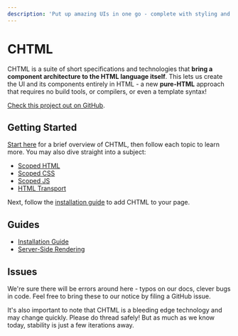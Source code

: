 ```yaml
---
description: 'Put up amazing UIs in one go - complete with styling and automatic functionality without leaving HTML!'
---
```


# CHTML
CHTML is a suite of short specifications and technologies that **bring a component architecture to the HTML language itself**. This lets us create the UI and its components entirely in HTML - a new **pure-HTML** approach that requires no build tools, or compilers, or even a template syntax!

[Check this project out on GitHub](https://github.com/web-native/chtml).

## Getting Started
[Start here](/chtml/v060/specs/) for a brief overview of CHTML, then follow each topic to learn more. You may also dive straight into a subject:
+ [Scoped HTML](/chtml/v060/specs/scoped-html/README.md)
+ [Scoped CSS](/chtml/v060/specs/scoped-css/README.md)
+ [Scoped JS](/chtml/v060/specs/scoped-js/README.md)
+ [HTML Transport](/chtml/v060/specs/html-transport/README.md) 

Next, follow the [installation guide](/chtml/v060/guide/installation.md) to add CHTML to your page.

## Guides
+ [Installation Guide](/chtml/v060/guide/installation.md)
+ [Server-Side Rendering](/chtml/v060/guide/server-side-rendering.md)

## Issues
We're sure there will be errors around here - typos on our docs, clever bugs in code. Feel free to bring these to our notice by filing a GitHub issue. 

It's also important to note that CHTML is a bleeding edge technology and may change quickly. Please do thread safely! But as much as we know today, stability is just a few iterations away.